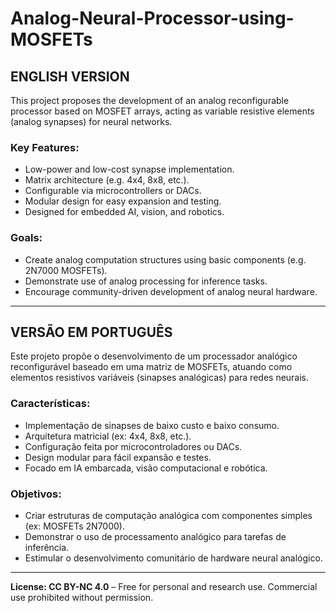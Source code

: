 # Analog-Neural-Processor-using-MOSFETs

## ENGLISH VERSION

This project proposes the development of an analog reconfigurable processor based on MOSFET arrays, acting as variable resistive elements (analog synapses) for neural networks.

### Key Features:
- Low-power and low-cost synapse implementation.
- Matrix architecture (e.g. 4x4, 8x8, etc.).
- Configurable via microcontrollers or DACs.
- Modular design for easy expansion and testing.
- Designed for embedded AI, vision, and robotics.

### Goals:
- Create analog computation structures using basic components (e.g. 2N7000 MOSFETs).
- Demonstrate use of analog processing for inference tasks.
- Encourage community-driven development of analog neural hardware.

---

## VERSÃO EM PORTUGUÊS

Este projeto propõe o desenvolvimento de um processador analógico reconfigurável baseado em uma matriz de MOSFETs, atuando como elementos resistivos variáveis (sinapses analógicas) para redes neurais.

### Características:
- Implementação de sinapses de baixo custo e baixo consumo.
- Arquitetura matricial (ex: 4x4, 8x8, etc.).
- Configuração feita por microcontroladores ou DACs.
- Design modular para fácil expansão e testes.
- Focado em IA embarcada, visão computacional e robótica.

### Objetivos:
- Criar estruturas de computação analógica com componentes simples (ex: MOSFETs 2N7000).
- Demonstrar o uso de processamento analógico para tarefas de inferência.
- Estimular o desenvolvimento comunitário de hardware neural analógico.

---

**License: CC BY-NC 4.0** – Free for personal and research use. Commercial use prohibited without permission.
